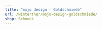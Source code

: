 ```yaml
---
title: "mojo design - Goldschmiede"
url: /winterthur/mojo-design-goldschmiede/
shop: Schmuck
---
```

